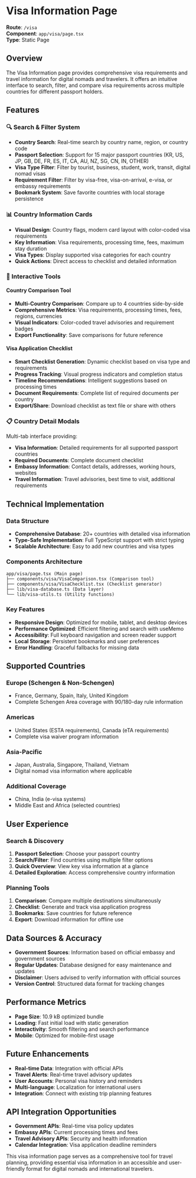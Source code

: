 # Visa Information Page

**Route**: `/visa`  
**Component**: `app/visa/page.tsx`  
**Type**: Static Page

## Overview

The Visa Information page provides comprehensive visa requirements and travel information for digital nomads and travelers. It offers an intuitive interface to search, filter, and compare visa requirements across multiple countries for different passport holders.

## Features

### 🔍 Search & Filter System

- **Country Search**: Real-time search by country name, region, or country code
- **Passport Selection**: Support for 15 major passport countries (KR, US, JP, GB, DE, FR, ES, IT, CA, AU, NZ, SG, CN, IN, OTHER)
- **Visa Type Filter**: Filter by tourist, business, student, work, transit, digital nomad visas
- **Requirement Filter**: Filter by visa-free, visa-on-arrival, e-visa, or embassy requirements
- **Bookmark System**: Save favorite countries with local storage persistence

### 📊 Country Information Cards

- **Visual Design**: Country flags, modern card layout with color-coded visa requirements
- **Key Information**: Visa requirements, processing time, fees, maximum stay duration
- **Visa Types**: Display supported visa categories for each country
- **Quick Actions**: Direct access to checklist and detailed information

### 🔄 Interactive Tools

#### Country Comparison Tool

- **Multi-Country Comparison**: Compare up to 4 countries side-by-side
- **Comprehensive Metrics**: Visa requirements, processing times, fees, regions, currencies
- **Visual Indicators**: Color-coded travel advisories and requirement badges
- **Export Functionality**: Save comparisons for future reference

#### Visa Application Checklist

- **Smart Checklist Generation**: Dynamic checklist based on visa type and requirements
- **Progress Tracking**: Visual progress indicators and completion status
- **Timeline Recommendations**: Intelligent suggestions based on processing times
- **Document Requirements**: Complete list of required documents per country
- **Export/Share**: Download checklist as text file or share with others

### 📋 Country Detail Modals

Multi-tab interface providing:

- **Visa Information**: Detailed requirements for all supported passport countries
- **Required Documents**: Complete document checklist
- **Embassy Information**: Contact details, addresses, working hours, websites
- **Travel Information**: Travel advisories, best time to visit, additional requirements

## Technical Implementation

### Data Structure

- **Comprehensive Database**: 20+ countries with detailed visa information
- **Type-Safe Implementation**: Full TypeScript support with strict typing
- **Scalable Architecture**: Easy to add new countries and visa types

### Components Architecture

```
app/visa/page.tsx (Main page)
├── components/visa/VisaComparison.tsx (Comparison tool)
├── components/visa/VisaChecklist.tsx (Checklist generator)
├── lib/visa-database.ts (Data layer)
└── lib/visa-utils.ts (Utility functions)
```

### Key Features

- **Responsive Design**: Optimized for mobile, tablet, and desktop devices
- **Performance Optimized**: Efficient filtering and search with useMemo
- **Accessibility**: Full keyboard navigation and screen reader support
- **Local Storage**: Persistent bookmarks and user preferences
- **Error Handling**: Graceful fallbacks for missing data

## Supported Countries

### Europe (Schengen & Non-Schengen)

- France, Germany, Spain, Italy, United Kingdom
- Complete Schengen Area coverage with 90/180-day rule information

### Americas

- United States (ESTA requirements), Canada (eTA requirements)
- Complete visa waiver program information

### Asia-Pacific

- Japan, Australia, Singapore, Thailand, Vietnam
- Digital nomad visa information where applicable

### Additional Coverage

- China, India (e-visa systems)
- Middle East and Africa (selected countries)

## User Experience

### Search & Discovery

1. **Passport Selection**: Choose your passport country
2. **Search/Filter**: Find countries using multiple filter options
3. **Quick Overview**: View key visa information at a glance
4. **Detailed Exploration**: Access comprehensive country information

### Planning Tools

1. **Comparison**: Compare multiple destinations simultaneously
2. **Checklist**: Generate and track visa application progress
3. **Bookmarks**: Save countries for future reference
4. **Export**: Download information for offline use

## Data Sources & Accuracy

- **Government Sources**: Information based on official embassy and government sources
- **Regular Updates**: Database designed for easy maintenance and updates
- **Disclaimer**: Users advised to verify information with official sources
- **Version Control**: Structured data format for tracking changes

## Performance Metrics

- **Page Size**: 10.9 kB optimized bundle
- **Loading**: Fast initial load with static generation
- **Interactivity**: Smooth filtering and search performance
- **Mobile**: Optimized for mobile-first usage

## Future Enhancements

- **Real-time Data**: Integration with official APIs
- **Travel Alerts**: Real-time travel advisory updates
- **User Accounts**: Personal visa history and reminders
- **Multi-language**: Localization for international users
- **Integration**: Connect with existing trip planning features

## API Integration Opportunities

- **Government APIs**: Real-time visa policy updates
- **Embassy APIs**: Current processing times and fees
- **Travel Advisory APIs**: Security and health information
- **Calendar Integration**: Visa application deadline reminders

This visa information page serves as a comprehensive tool for travel planning, providing essential visa information in an accessible and user-friendly format for digital nomads and international travelers.
